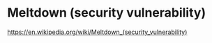 # Meltdown (security vulnerability)

https://en.wikipedia.org/wiki/Meltdown_(security_vulnerability)
